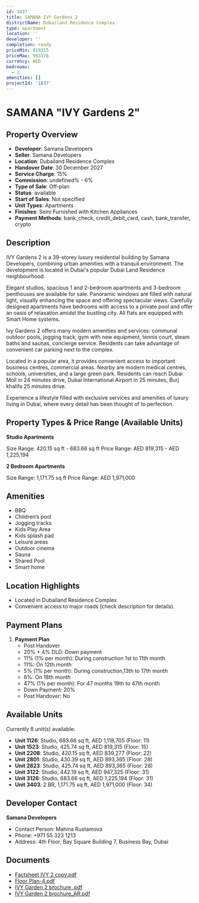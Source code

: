 ```yaml
---
id: 1837
title: SAMANA IVY Gardens 2
districtName: Dubailand Residence Complex
type: apartment
location: ''
developer: ''
completion: ready
priceMin: 819315
priceMax: 983178
currency: AED
bedrooms:
  - 1
amenities: []
projectId: '1837'
---
```


# SAMANA "IVY Gardens 2"

## Property Overview
- **Developer**: Samana Developers
- **Seller**: Samana Developers
- **Location**: Dubailand Residence Complex
- **Handover Date**: 30 December 2027
- **Service Charge**: 15%
- **Commission**: undefined% - 6%
- **Type of Sale**: Off-plan
- **Status**: available
- **Start of Sales**: Not specified
- **Unit Types**: Apartments
- **Finishes**: Semi Furnished with Kitchen Appliances
- **Payment Methods**: bank_check, credit_debit_card, cash, bank_transfer, crypto

## Description
IVY Gardens 2 is a 39-storey luxury residential building by Samana Developers, combining urban amenities with a tranquil environment. The development is located in Dubai's popular Dubai Land Residence neighbourhood.

Elegant studios, spacious 1 and 2-bedroom apartments and 3-bedroom penthouses are available for sale. Panoramic windows are filled with natural light, visually enhancing the space and offering spectacular views. Carefully designed apartments have bedrooms with access to a private pool and offer an oasis of relaxation amidst the bustling city. All flats are equipped with Smart Home systems.

Ivy Gardens 2 offers many modern amenities and services: communal outdoor pools, jogging track, gym with new equipment, tennis court, steam baths and saunas, concierge service. Residents can take advantage of convenient car parking next to the complex.

Located in a popular area, it provides convenient access to important business centres, commercial areas. Nearby are modern medical centres, schools, universities, and a large green park. Residents can reach Dubai Moll in 24 minutes drive, Dubai International Airport in 25 minutes, Burj khalifa 25 minutes drive.

Experience a lifestyle filled with exclusive services and amenities of luxury living in Dubai, where every detail has been thought of to perfection.

## Property Types & Price Range (Available Units)
**Studio Apartments**

Size Range: 420.15 sq ft - 683.66 sq ft
Price Range: AED 819,315 - AED 1,225,194

**2 Bedroom Apartments**

Size Range: 1,171.75 sq ft
Price Range: AED 1,971,000

## Amenities
- BBQ
- Children’s pool
- Jogging tracks
- Kids Play Area
- Kids splash pad
- Leisure areas
- Outdoor cinema
- Sauna
- Shared Pool
- Smart home

## Location Highlights
- Located in Dubailand Residence Complex.
- Convenient access to major roads (check description for details).

## Payment Plans
1. **Payment Plan**
   - Post Handover
   - 20% + 4% DLD: Down payment
   - 11% (1% per month): During construction 1st to 11th month
   - 11%: On 12th month
   - 5% (1% per month): During construction,13th to 17th month
   - 6%: On 18th month
   - 47% (1% per month): For 47 months 19th to 47th month
   - Down Payment: 20%
   - Post Handover: No

## Available Units
Currently 8 unit(s) available:
- **Unit 1126**: Studio, 683.66 sq ft, AED 1,118,705 (Floor: 11)
- **Unit 1523**: Studio, 425.74 sq ft, AED 819,315 (Floor: 15)
- **Unit 2208**: Studio, 420.15 sq ft, AED 839,277 (Floor: 22)
- **Unit 2801**: Studio, 430.39 sq ft, AED 893,365 (Floor: 28)
- **Unit 2823**: Studio, 425.74 sq ft, AED 893,365 (Floor: 28)
- **Unit 3122**: Studio, 442.19 sq ft, AED 947,325 (Floor: 31)
- **Unit 3126**: Studio, 683.66 sq ft, AED 1,225,194 (Floor: 31)
- **Unit 3403**: 2 BR, 1,171.75 sq ft, AED 1,971,000 (Floor: 34)

## Developer Contact
**Samana Developers**
- Contact Person: Mahina Rustamova
- Phone: +971 55 323 1213
- Address: 4th Floor, Bay Square Building 7, Business Bay, Dubai

## Documents
- [Factsheet IVY 2 copy.pdf](https://cdn.geniemap.net/2024/05/08/DzfMtB48VPkWZ6gEBPcuUNuI1S2cgXQj6WAvQ0yx.pdf)
- [Floor Plan-4.pdf](https://cdn.geniemap.net/2024/05/08/koMXoicP5mIB8cwA6mYo2MJsjdI8OJ8JzEaTrprU.pdf)
- [IVY Garden 2 brochure .pdf](https://cdn.geniemap.net/2024/05/22/s9SpNGm0LH6KJLxottjZkXRZDkHKJb4q7JYXU5S9.pdf)
- [IVY Garden 2 brochure_AR.pdf](https://cdn.geniemap.net/2024/05/22/U4aSYDXigAQAY31JXeTfTekC3ZbYi2jrXZqt9Iov.pdf)
